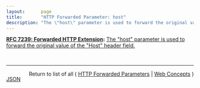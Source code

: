 ```yaml
---
layout:      page
title:       "HTTP Forwarded Parameter: host"
description: "The \"host\" parameter is used to forward the original value of the \"Host\" header field."
---
```


**[RFC 7239: Forwarded HTTP Extension](/specs/IETF/RFC/7239 "This document defines an HTTP extension header field that allows proxy components to disclose information lost in the proxying process, for example, the originating IP address of a request or IP address of the proxy on the user-agent-facing interface. In a path of proxying components, this makes it possible to arrange it so that each subsequent component will have access to, for example, all IP addresses used in the chain of proxied HTTP requests. This document also specifies guidelines for a proxy administrator to anonymize the origin of a request."):** [The "host" parameter is used to forward the original value of the "Host" header field.](http://tools.ietf.org/html/rfc7239#section-5.3 "Read documentation for HTTP Forwarded Parameter &#34;host&#34;")

<br/>
<hr/>

<p style="float : left"><a href="host.json" title="JSON representing this particular Web Concept">JSON</a></p>
<p style="text-align: right">Return to list of all ( <a href="../http-forwarded-parameters">HTTP Forwarded Parameters</a> | <a href="../">Web Concepts</a> )</p>
